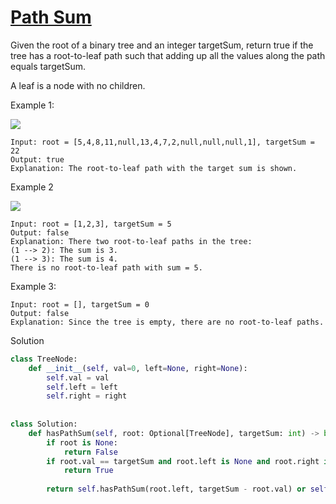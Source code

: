 # [Path Sum](https://leetcode.com/problems/path-sum/)

Given the root of a binary tree and an integer targetSum, return true if the tree has a root-to-leaf path such that 
adding up all the values along the path equals targetSum.

A leaf is a node with no children.

Example 1:

![](https://assets.leetcode.com/uploads/2021/01/18/pathsum1.jpg)

```
Input: root = [5,4,8,11,null,13,4,7,2,null,null,null,1], targetSum = 22
Output: true
Explanation: The root-to-leaf path with the target sum is shown.
```
Example 2

![](https://assets.leetcode.com/uploads/2021/01/18/pathsum2.jpg)

```
Input: root = [1,2,3], targetSum = 5
Output: false
Explanation: There two root-to-leaf paths in the tree:
(1 --> 2): The sum is 3.
(1 --> 3): The sum is 4.
There is no root-to-leaf path with sum = 5.
```
Example 3:
```
Input: root = [], targetSum = 0
Output: false
Explanation: Since the tree is empty, there are no root-to-leaf paths.
```
Solution
```python
class TreeNode:
    def __init__(self, val=0, left=None, right=None):
        self.val = val
        self.left = left
        self.right = right
        
        
class Solution:
    def hasPathSum(self, root: Optional[TreeNode], targetSum: int) -> bool:
        if root is None:
            return False
        if root.val == targetSum and root.left is None and root.right is None:
            return True
        
        return self.hasPathSum(root.left, targetSum - root.val) or self.hasPathSum(root.right, targetSum - root.val)
```